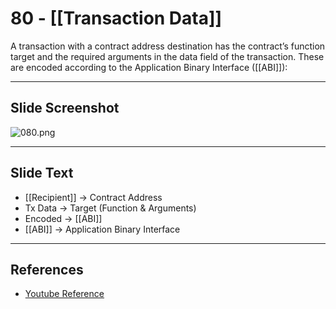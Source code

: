 # 80 - [[Transaction Data]]

A  transaction with a contract address destination has the contract’s function target and the required arguments in the data field of the transaction. These are encoded according to the Application Binary Interface ([[ABI]]):

___
## Slide Screenshot
![080.png](../images/ethereum101/080.png)
___
## Slide Text
- [[Recipient]] -> Contract Address
- Tx Data -> Target (Function & Arguments)
- Encoded -> [[ABI]]
- [[ABI]] -> Application Binary Interface
___
## References
- [Youtube Reference](https://youtu.be/MFoxW07ICKs?t=1838) 

